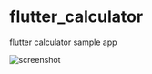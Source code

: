 # flutter_calculator

flutter calculator sample app

![screenshot](https://github.com/yuya-okada527/flutter_calculator_sample/tree/docs/images/screenshot.png)
